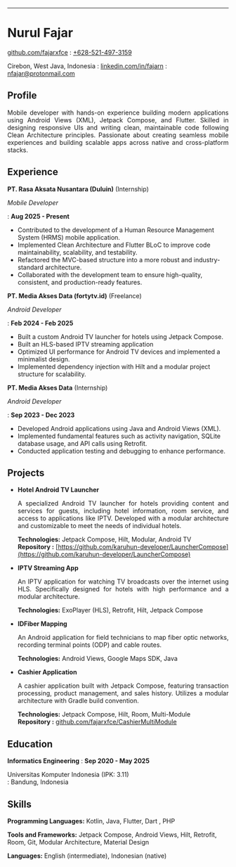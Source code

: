 ---

# Nurul Fajar
<span class="iconify" data-icon="tabler:brand-github"></span> [github.com/fajarxfce](https://github.com/fajarxfce)
  : <span class="iconify" data-icon="tabler:phone"></span> [+628-521-497-3159](https://wa.me/11234567890)

<span class="iconify" data-icon="ic:outline-location-on"></span> Cirebon, West Java, Indonesia
  : <span class="iconify" data-icon="tabler:brand-linkedin"></span> [linkedin.com/in/fajarn](https://linkedin.com/in/fajarn)
  : <span class="iconify" data-icon="tabler:mail"></span> [nfajar@protonmail.com](mailto:nfajar@protonmail.com)

## Profile

<p align="justify">
Mobile developer with hands-on experience building modern applications using Android Views (XML), Jetpack Compose, and Flutter. Skilled in designing responsive UIs and writing clean, maintainable code following Clean Architecture principles. Passionate about creating seamless mobile experiences and building scalable apps across native and cross-platform stacks.
</p>

## Experience

**PT. Rasa Aksata Nusantara (Duluin)** (Internship)

*Mobile Developer*

: **Aug 2025 - Present**

- Contributed to the development of a Human Resource Management System (HRMS) mobile application.
- Implemented Clean Architecture and Flutter BLoC to improve code maintainability, scalability, and testability.
- Refactored the MVC-based structure into a more robust and industry-standard architecture.
- Collaborated with the development team to ensure high-quality, consistent, and production-ready features.

**PT. Media Akses Data (fortytv.id)** (Freelance)

*Android Developer*

: **Feb 2024 - Feb 2025**

- Built a custom Android TV launcher for hotels using Jetpack Compose.
- Built an HLS-based IPTV streaming application  
- Optimized UI performance for Android TV devices and implemented a minimalist design.
- Implemented dependency injection with Hilt and a modular project structure for scalability.

**PT. Media Akses Data** (Internship)

*Android Developer*

: **Sep 2023 - Dec 2023**

- Developed Android applications using Java and Android Views (XML).
- Implemented fundamental features such as activity navigation, SQLite database usage, and API calls using Retrofit.
- Conducted application testing and debugging to enhance performance.

## Projects
- **Hotel Android TV Launcher** 
  
  <p align="justify">A specialized Android TV launcher for hotels providing content and services for guests, including hotel information, room service, and access to applications like IPTV. Developed with a modular architecture and customizable to meet the needs of individual hotels. </p>

  **Technologies:** Jetpack Compose, Hilt, Modular, Android TV  
  **Repository :** <span class="iconify"></span> [https://github.com/karuhun-developer/LauncherCompose](https://github.com/karuhun-developer/LauncherCompose)

- **IPTV Streaming App** 
  
  <p align="justify">An IPTV application for watching TV broadcasts over the internet using HLS. Specifically designed for hotels with high performance and a modular architecture. </p>

  **Technologies:** ExoPlayer (HLS), Retrofit, Hilt, Jetpack Compose

- **IDFiber Mapping** 

  <p align="justify">An Android application for field technicians to map fiber optic networks, recording terminal points (ODP) and cable routes. </p>

  **Technologies:** Android Views, Google Maps SDK, Java

- **Cashier Application** 

  <p align="justify">A cashier application built with Jetpack Compose, featuring transaction processing, product management, and sales history. Utilizes a modular architecture with Gradle build convention. </p>
  
  **Technologies:** Jetpack Compose, Hilt, Room, Multi-Module    
  **Repository :** <span class="iconify"></span> [github.com/fajarxfce/CashierMultiModule](https://github.com/fajarxfce/CashierMultiModule)

## Education

**Informatics Engineering** : **Sep 2020 - May 2025**

Universitas Komputer Indonesia (IPK: 3.11)  
: Bandung, Indonesia

## Skills

**Programming Languages:** <span class="iconify" data-icon="vscode-icons:file-type-kotlin"></span> Kotlin, <span class="iconify" data-icon="logos:java" data-inline="false"></span> Java, <span class="iconify" data-icon="logos:flutter" data-inline="false"></span> Flutter, <span class="iconify" data-icon="logos:dart" data-inline="false"></span> Dart ,<span class="iconify" data-icon="logos:php" data-inline="false"></span> PHP

**Tools and Frameworks:** Jetpack Compose, Android Views, Hilt, Retrofit, Room, Git, Modular Architecture, Material Design

**Languages:** English (intermediate), Indonesian (native)
